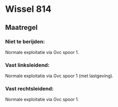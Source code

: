 # Wissel 814
## Maatregel
### Niet te berijden:
Normale exploitatie via Gvc spoor 1.
### Vast linksleidend:
Normale exploitatie via Gvc spoor 1 (met lastgeving).
### Vast rechtsleidend:
Normale exploitatie via Gvc spoor 1.
